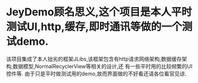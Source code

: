 # JeyDemo顾名思义,这个项目是本人平时测试UI,http,缓存,即时通讯等做的一个测试demo.
该项目集成了本人拙劣的框架JLibs,该框架包含有http请求网络架构,数据缓存架构,数据模型,NormalRecyclerView等相关的设计,还
有一些平时用的比较频繁的UI控件等.
由于只是平时做测试用的demo,故而界面做的不好看还请各位看官见谅.
